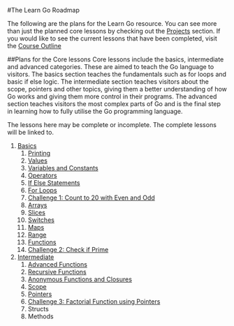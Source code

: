 #The Learn Go Roadmap

The following are the plans for the Learn Go resource. You can see more than just the planned core lessons by checking out the [Projects](https://github.com/DevelopDevs/learn-go/projects) section. If you would like to see the current lessons that have been completed, visit the [Course Outline](https://github.com/DevelopDevs/learn-go#course-outline)

##Plans for the Core lessons
Core lessons include the basics, intermediate and advanced categories. These are aimed to teach the Go language to visitors. The basics section teaches the fundamentals such as for loops and basic if else logic. The intermediate section teaches visitors about the scope, pointers and other topics, giving them a better understanding of how Go works and giving them more control in their programs. The advanced section teaches visitors the most complex parts of Go and is the final step in learning how to fully utilise the Go programming language.

The lessons here may be complete or incomplete. The complete lessons will be linked to.

1. [Basics](basics/basics.md)
	1. [Printing](basics/printing/printing.md)
	1. [Values](basics/values/values.md)
	1. [Variables and Constants](basics/vars-consts/vars-consts.md)
	1. [Operators](basics/operators/operators.md)
	1. [If Else Statements](basics/if-else/if-else.md)
	1. [For Loops](basics/for/for.md)
	1. [Challenge 1: Count to 20 with Even and Odd](challenges/basics/20-even-odd/20-even-odd.md)
	1. [Arrays](basics/arrays/arrays.md)
	1. [Slices](basics/slices/slices.md)
	1. [Switches](basics/switches/switches.md)
	1. [Maps](basics/maps/maps.md)
	1. [Range](basics/range/range.md)
	1. [Functions](basics/functions/functions.md)
	1. [Challenge 2: Check if Prime](challenges/basics/check-prime/check-prime.md)
1. [Intermediate](intermediate/intermediate.md)
	1. [Advanced Functions](intermediate/adv-func/adv-func.md)
	1. [Recursive Functions](intermediate/recursive-functions/recursive-functions.md)
	1. [Anonymous Functions and Closures](intermediate/anonymous-functions-closures/anonymous-functions-closures.md)
	1. [Scope](intermediate/scope/scope.md)
	1. [Pointers](intermediate/pointers/pointers.md)
	1. [Challenge 3: Factorial Function using Pointers](challenges/intermediate/factorial-functions/factorial-functions.md)
    1. Structs
    1. Methods
